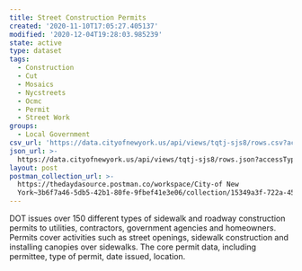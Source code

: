 ```yaml
---
title: Street Construction Permits
created: '2020-11-10T17:05:27.405137'
modified: '2020-12-04T19:28:03.985239'
state: active
type: dataset
tags:
  - Construction
  - Cut
  - Mosaics
  - Nycstreets
  - Ocmc
  - Permit
  - Street Work
groups:
  - Local Government
csv_url: 'https://data.cityofnewyork.us/api/views/tqtj-sjs8/rows.csv?accessType=DOWNLOAD'
json_url: >-
  https://data.cityofnewyork.us/api/views/tqtj-sjs8/rows.json?accessType=DOWNLOAD
layout: post
postman_collection_url: >-
  https://thedaydasource.postman.co/workspace/City-of New
  York~3b6f7a46-5db5-42b1-80fe-9fbef41e3e06/collection/15349a3f-722a-4548-bfa2-31053d8a7733
---
```

DOT issues over 150 different types of sidewalk and roadway construction permits to utilities, contractors, government agencies and homeowners. Permits cover activities such as street openings, sidewalk construction and installing canopies over sidewalks.
The core permit data, including permittee, type of permit, date issued, location.

